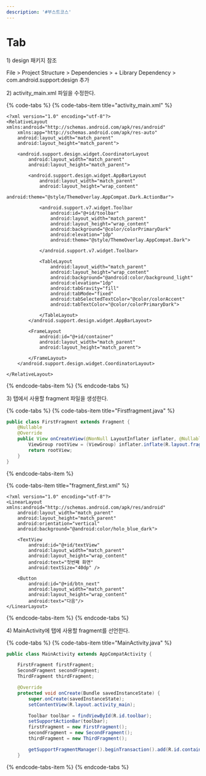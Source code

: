```yaml
---
description: '#부스트코스'
---
```


# Tab

1\) design 패키지 참조  

File &gt; Project Structure &gt; Dependencies &gt; + Library Dependency &gt; com.android.support:design 추가 

2\) activity\_main.xml 파일을 수정한다. 

{% code-tabs %}
{% code-tabs-item title="activity\_main.xml" %}
```markup
<?xml version="1.0" encoding="utf-8"?>
<RelativeLayout xmlns:android="http://schemas.android.com/apk/res/android"
    xmlns:app="http://schemas.android.com/apk/res-auto"
    android:layout_width="match_parent"
    android:layout_height="match_parent">

    <android.support.design.widget.CoordinatorLayout
        android:layout_width="match_parent"
        android:layout_height="match_parent">

        <android.support.design.widget.AppBarLayout
            android:layout_width="match_parent"
            android:layout_height="wrap_content"
            android:theme="@style/ThemeOverlay.AppCompat.Dark.ActionBar">

            <android.support.v7.widget.Toolbar
                android:id="@+id/toolbar"
                android:layout_width="match_parent"
                android:layout_height="wrap_content"
                android:background="@color/colorPrimaryDark"
                android:elevation="1dp"
                android:theme="@style/ThemeOverlay.AppCompat.Dark">

            </android.support.v7.widget.Toolbar>

            <TableLayout
                android:layout_width="match_parent"
                android:layout_height="wrap_content"
                android:background="@android:color/background_light"
                android:elevation="1dp"
                android:tabGravity="fill"
                android:tabMode="fixed"
                android:tabSelectedTextColor="@color/colorAccent"
                android:tabTextColor="@color/colorPrimaryDark">

            </TableLayout>
        </android.support.design.widget.AppBarLayout>

        <FrameLayout
            android:id="@+id/container"
            android:layout_width="match_parent"
            android:layout_height="match_parent">

        </FrameLayout>
    </android.support.design.widget.CoordinatorLayout>

</RelativeLayout>
```
{% endcode-tabs-item %}
{% endcode-tabs %}

3\) 탭에서 사용할 fragment 파일을 생성한다.

{% code-tabs %}
{% code-tabs-item title="Firstfragment.java" %}
```java
public class FirstFragment extends Fragment {
    @Nullable
    @Override
    public View onCreateView(@NonNull LayoutInflater inflater, @Nullable ViewGroup container, @Nullable Bundle savedInstanceState) {
        ViewGroup rootView = (ViewGroup) inflater.inflate(R.layout.fragment_first,container,false);
        return rootView;
    }
}
```
{% endcode-tabs-item %}

{% code-tabs-item title="fragment\_first.xml" %}
```markup
<?xml version="1.0" encoding="utf-8"?>
<LinearLayout xmlns:android="http://schemas.android.com/apk/res/android"
    android:layout_width="match_parent"
    android:layout_height="match_parent"
    android:orientation="vertical"
    android:background="@android:color/holo_blue_dark">

    <TextView
        android:id="@+id/textView"
        android:layout_width="match_parent"
        android:layout_height="wrap_content"
        android:text="첫번째 화면"
        android:textSize="40dp" />

    <Button
        android:id="@+id/btn_next"
        android:layout_width="match_parent"
        android:layout_height="wrap_content"
        android:text="다음"/>
</LinearLayout>
```
{% endcode-tabs-item %}
{% endcode-tabs %}

4\) MainActivity에 탭에 사용할 fragment를 선언한다. 

{% code-tabs %}
{% code-tabs-item title="MainActivity.java" %}
```java
public class MainActivity extends AppCompatActivity {

    FirstFragment firstFragment;
    SecondFragment secondFragment;
    ThirdFragment thirdFragment;

    @Override
    protected void onCreate(Bundle savedInstanceState) {
        super.onCreate(savedInstanceState);
        setContentView(R.layout.activity_main);

        Toolbar toolbar = findViewById(R.id.toolbar);
        setSupportActionBar(toolbar);
        firstFragment = new FirstFragment();
        secondFragment = new SecondFragment();
        thirdFragment = new ThirdFragment();

        getSupportFragmentManager().beginTransaction().add(R.id.container,firstFragment).commit();
    }

```
{% endcode-tabs-item %}
{% endcode-tabs %}

